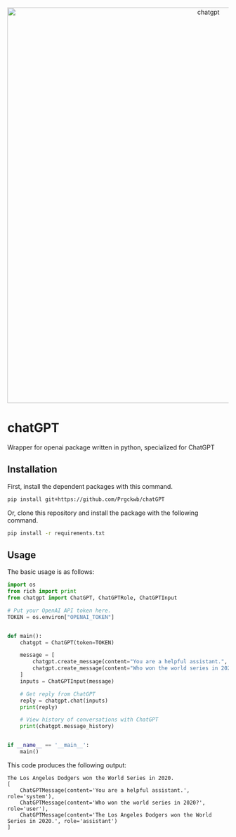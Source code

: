 <p align="center">
    <br>
    <img width="900" alt="chatgpt" src="https://user-images.githubusercontent.com/55102558/223039882-42740326-24d1-4dd2-bdc4-3c109f09a3d5.png">
    <br>
<p>


# chatGPT
Wrapper for openai package written in python, specialized for ChatGPT

## Installation
First, install the dependent packages with this command.
```bash
pip install git+https://github.com/Prgckwb/chatGPT
```

Or, clone this repository and install the package with the following command.
```bash
pip install -r requirements.txt
```

## Usage
The basic usage is as follows:

```python
import os
from rich import print
from chatgpt import ChatGPT, ChatGPTRole, ChatGPTInput

# Put your OpenAI API token here.
TOKEN = os.environ["OPENAI_TOKEN"]


def main():
    chatgpt = ChatGPT(token=TOKEN)

    message = [
        chatgpt.create_message(content="You are a helpful assistant.", role=ChatGPTRole.system),
        chatgpt.create_message(content="Who won the world series in 2020?", role=ChatGPTRole.user),
    ]
    inputs = ChatGPTInput(message)

    # Get reply from ChatGPT
    reply = chatgpt.chat(inputs)
    print(reply)

    # View history of conversations with ChatGPT
    print(chatgpt.message_history)


if __name__ == '__main__':
    main()
```

This code produces the following output:
```text
The Los Angeles Dodgers won the World Series in 2020.
[
    ChatGPTMessage(content='You are a helpful assistant.', role='system'),
    ChatGPTMessage(content='Who won the world series in 2020?', role='user'),
    ChatGPTMessage(content='The Los Angeles Dodgers won the World Series in 2020.', role='assistant')
]
```

